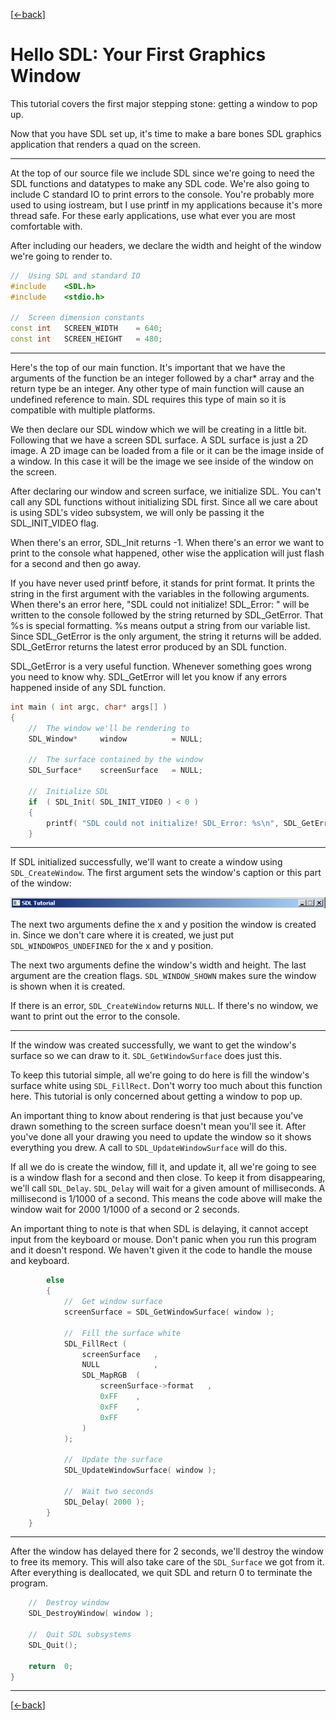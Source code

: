 [[<-back](../README.md)]

# Hello SDL: Your First Graphics Window

This tutorial covers the first major stepping stone: getting a window to pop up.

Now that you have SDL set up, it's time to make a bare bones SDL graphics application that renders a quad on the screen.

------
At the top of our source file we include SDL since we're going to need the SDL functions and datatypes to make any SDL code. We're also going to include C standard IO to print errors to the console. You're probably more used to using iostream, but I use printf in my applications because it's more thread safe. For these early applications, use what ever you are most comfortable with.

After including our headers, we declare the width and height of the window we're going to render to.

``` C++
//  Using SDL and standard IO
#include    <SDL.h>
#include    <stdio.h>

//  Screen dimension constants
const int   SCREEN_WIDTH    = 640;
const int   SCREEN_HEIGHT   = 480;
```

------
Here's the top of our main function. It's important that we have the arguments of the function be an integer followed by a char* array and the return type be an integer. Any other type of main function will cause an undefined reference to main. SDL requires this type of main so it is compatible with multiple platforms.

We then declare our SDL window which we will be creating in a little bit. Following that we have a screen SDL surface. A SDL surface is just a 2D image. A 2D image can be loaded from a file or it can be the image inside of a window. In this case it will be the image we see inside of the window on the screen.

After declaring our window and screen surface, we initialize SDL. You can't call any SDL functions without initializing SDL first. Since all we care about is using SDL's video subsystem, we will only be passing it the SDL_INIT_VIDEO flag.

When there's an error, SDL_Init returns -1. When there's an error we want to print to the console what happened, other wise the application will just flash for a second and then go away.

If you have never used printf before, it stands for print format. It prints the string in the first argument with the variables in the following arguments. When there's an error here, "SDL could not initialize! SDL_Error: " will be written to the console followed by the string returned by SDL_GetError. That %s is special formatting. %s means output a string from our variable list. Since SDL_GetError is the only argument, the string it returns will be added. SDL_GetError returns the latest error produced by an SDL function.

SDL_GetError is a very useful function. Whenever something goes wrong you need to know why. SDL_GetError will let you know if any errors happened inside of any SDL function.

``` C++
int main ( int argc, char* args[] )
{
    //  The window we'll be rendering to
    SDL_Window*     window          = NULL;
    
    //  The surface contained by the window
    SDL_Surface*    screenSurface   = NULL;

    //  Initialize SDL
    if  ( SDL_Init( SDL_INIT_VIDEO ) < 0 )
    {
        printf( "SDL could not initialize! SDL_Error: %s\n", SDL_GetError() );
    }
```

------
If SDL initialized successfully, we'll want to create a window using `SDL_CreateWindow`. The first argument sets the window's caption or this part of the window:

![caption](./img/caption.png)

The next two arguments define the x and y position the window is created in. Since we don't care where it is created, we just put `SDL_WINDOWPOS_UNDEFINED` for the x and y position.

The next two arguments define the window's width and height. The last argument are the creation flags. `SDL_WINDOW_SHOWN` makes sure the window is shown when it is created.

If there is an error, `SDL_CreateWindow` returns `NULL`. If there's no window, we want to print out the error to the console.

------
If the window was created successfully, we want to get the window's surface so we can draw to it. `SDL_GetWindowSurface` does just this.

To keep this tutorial simple, all we're going to do here is fill the window's surface white using `SDL_FillRect`. Don't worry too much about this function here. This tutorial is only concerned about getting a window to pop up.

An important thing to know about rendering is that just because you've drawn something to the screen surface doesn't mean you'll see it. After you've done all your drawing you need to update the window so it shows everything you drew. A call to `SDL_UpdateWindowSurface` will do this.

If all we do is create the window, fill it, and update it, all we're going to see is a window flash for a second and then close. To keep it from disappearing, we'll call `SDL_Delay`. `SDL_Delay` will wait for a given amount of milliseconds. A millisecond is 1/1000 of a second. This means the code above will make the window wait for 2000 1/1000 of a second or 2 seconds.

An important thing to note is that when SDL is delaying, it cannot accept input from the keyboard or mouse. Don't panic when you run this program and it doesn't respond. We haven't given it the code to handle the mouse and keyboard.

``` C++
        else
        {
            //  Get window surface
            screenSurface = SDL_GetWindowSurface( window );

            //  Fill the surface white
            SDL_FillRect (
                screenSurface   ,
                NULL            ,
                SDL_MapRGB  (
                    screenSurface->format   ,
                    0xFF    ,
                    0xFF    ,
                    0xFF
                )
            );
            
            //  Update the surface
            SDL_UpdateWindowSurface( window );

            //  Wait two seconds
            SDL_Delay( 2000 );
        }
    }
```

------
After the window has delayed there for 2 seconds, we'll destroy the window to free its memory. This will also take care of the `SDL_Surface` we got from it. After everything is deallocated, we quit SDL and return 0 to terminate the program.
``` C++
    //  Destroy window
    SDL_DestroyWindow( window );

    //  Quit SDL subsystems
    SDL_Quit();

    return  0;
}
```

------
[[<-back](../README.md)]